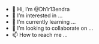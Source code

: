 - 👋 Hi, I’m @Dh1r13endra
- 👀 I’m interested in ...
- 🌱 I’m currently learning ...
- 💞️ I’m looking to collaborate on ...
- 📫 How to reach me ...

<!---
Dh1r13endra/Dh1r13endra is a ✨ special ✨ repository because its `README.md` (this file) appears on your GitHub profile.
You can click the Preview link to take a look at your changes.
--->

